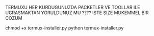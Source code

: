 ﻿TERMUXU HER KURDUGUNUZDA PACKETLER VE TOOLLAR ILE UGRASMAKTAN YORULDUNUZ MU ????
ISTE SIZE MUKEMMEL BIR COZUM


chmod +x termux-installer.py
python termux-installer.py